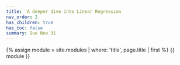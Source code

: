 ```yaml
---
title:  A deeper dive into Linear Regression
nav_order: 2
has_children: true
has_toc: false
summary: Due Nov 31
---
```

{% assign module = site.modules | where: 'title', page.title | first %}
{{ module }}
